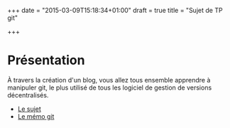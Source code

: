 +++
date = "2015-03-09T15:18:34+01:00"
draft = true
title = "Sujet de TP git"

+++

# Présentation
À travers la création d'un blog, vous allez tous ensemble apprendre à manipuler git, le plus utilisé de tous les logiciel de gestion de versions décentralisés. 

* [Le sujet](/sujet.pdf)
* [Le mémo git](/memo.pdf)

